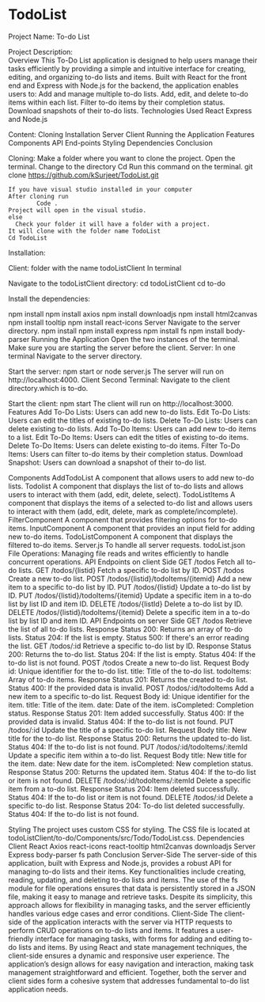 # TodoList

Project Name:  To-do List

Project Description:  
Overview
This To-Do List application is designed to help users manage their tasks efficiently by providing a simple and intuitive interface for creating, editing, and organizing to-do lists and items. Built with React for the front end and Express with Node.js for the backend, the application enables users to:
Add and manage multiple to-do lists.
Add, edit, and delete to-do items within each list.
Filter to-do items by their completion status.
Download snapshots of their to-do lists.
Technologies Used
React
Express and Node.js

Content:
Cloning
Installation
Server
Client
Running the Application
Features
Components
API End-points
Styling
Dependencies
Conclusion


Cloning:
Make a folder where you want to clone the project.
Open the terminal.
Change to the directory
		Cd   <name of the directory> 
            Run this command on the terminal.
		git clone https://github.com/kSurjeet/TodoList.git
        
	If you have visual studio installed in your computer
	After cloning run 
			Code .
	Project will open in the visual studio.
	else	
	  Check your folder it will have a folder with a project.
	It will clone with the folder name TodoList
	Cd TodoList
Installation:
 
Client: folder with the name todoListClient
In terminal

Navigate to the todoListClient directory:
  cd todoListClient
 cd to-do

Install the dependencies:

npm install
npm install axios
npm install downloadjs
npm install html2canvas
npm install tooltip
npm install react-icons
Server
Navigate to the server directory.
npm install
npm install express
npm install fs
npm install body-parser
Running the Application
Open the two instances of the terminal.
Make sure you are starting the server before the client.
Server:
In one terminal
Navigate to the server directory.

Start the server:
npm start or node server.js
The server will run on http://localhost:4000.
Client
Second Terminal:
Navigate to the client directory.which is to-do.

Start the client:
npm start
The client will run on http://localhost:3000.
Features
Add To-Do Lists: Users can add new to-do lists.
Edit To-Do Lists: Users can edit the titles of existing to-do lists.
Delete To-Do Lists: Users can delete existing to-do lists.
Add To-Do Items: Users can add new to-do items to a list.
Edit To-Do Items: Users can edit the titles of existing to-do items.
Delete To-Do Items: Users can delete existing to-do items.
Filter To-Do Items: Users can filter to-do items by their completion status.
Download Snapshot: Users can download a snapshot of their to-do list.

Components
AddTodoList
A component that allows users to add new to-do lists.
Todolist
A component that displays the list of to-do lists and allows users to interact with them (add, edit, delete, select).
TodoListItems
A component that displays the items of a selected to-do list and allows users to interact with them (add, edit, delete, mark as complete/incomplete).
FilterComponent
A component that provides filtering options for to-do items.
InputComponent
A component that provides an input field for adding new to-do items.
TodoListComponent
A component that displays the filtered to-do items.
Server.js
To handle all server requests.
todoList.json
File Operations: Managing file reads and writes efficiently to handle concurrent operations.
API Endpoints on client Side
GET /todos
Fetch all to-do lists.
GET /todos/{listid}
Fetch a specific to-do list by ID.
POST /todos
Create a new to-do list.
POST /todos/{listid}/todoItems/{itemid}
Add a new item to a specific to-do list by ID.
PUT /todos/{listid}
Update a to-do list by ID.
PUT /todos/{listid}/todoItems/{itemid}
Update a specific item in a to-do list by list ID and item ID.
DELETE /todos/{listId}
Delete a to-do list by ID.
DELETE /todos/{listid}/todoItems/{itemid}
Delete a specific item in a to-do list by list ID and item ID.
API Endpoints on server Side
GET /todos
Retrieve the list of all to-do lists.
Response
Status 200: Returns an array of to-do lists.
Status 204: If the list is empty.
Status 500: If there's an error reading the list.
GET /todos/:id
Retrieve a specific to-do list by ID.
Response
Status 200: Returns the to-do list.
Status 204: If the list is empty.
Status 404: If the to-do list is not found.
POST /todos
Create a new to-do list.
Request Body
id: Unique identifier for the to-do list.
title: Title of the to-do list.
todoItems: Array of to-do items.
Response
Status 201: Returns the created to-do list.
Status 400: If the provided data is invalid.
POST /todos/:id/todoItems
Add a new item to a specific to-do list.
Request Body
id: Unique identifier for the item.
title: Title of the item.
date: Date of the item.
isCompleted: Completion status.
Response
Status 201: Item added successfully.
Status 400: If the provided data is invalid.
Status 404: If the to-do list is not found.
PUT /todos/:id
Update the title of a specific to-do list.
Request Body
title: New title for the to-do list.
Response
Status 200: Returns the updated to-do list.
Status 404: If the to-do list is not found.
PUT /todos/:id/todoItems/:itemId
Update a specific item within a to-do list.
Request Body
title: New title for the item.
date: New date for the item.
isCompleted: New completion status.
Response
Status 200: Returns the updated item.
Status 404: If the to-do list or item is not found.
DELETE /todos/:id/todoItems/:itemId
Delete a specific item from a to-do list.
Response
Status 204: Item deleted successfully.
Status 404: If the to-do list or item is not found.
DELETE /todos/:id
Delete a specific to-do list.
Response
Status 204: To-do list deleted successfully.
Status 404: If the to-do list is not found.

Styling
The project uses custom CSS for styling. The CSS file is located at todoListClient/to-do/Components/src/Todo/TodoList.css.
Dependencies
Client
React
Axios
react-icons
react-tooltip
html2canvas
downloadjs
Server
Express
body-parser
fs
path
Conclusion
Server-Side
The server-side of this application, built with Express and Node.js, provides a robust API for managing to-do lists and their items. Key functionalities include creating, reading, updating, and deleting to-do lists and items. The use of the fs module for file operations ensures that data is persistently stored in a JSON file, making it easy to manage and retrieve tasks. Despite its simplicity, this approach allows for flexibility in managing tasks, and the server efficiently handles various edge cases and error conditions. 
Client-Side
The client-side of the application interacts with the server via HTTP requests to perform CRUD operations on to-do lists and items. It features a user-friendly interface for managing tasks, with forms for adding and editing to-do lists and items. By using React and state management techniques, the client-side ensures a dynamic and responsive user experience. The application’s design allows for easy navigation and interaction, making task management straightforward and efficient.
Together, both the server and client sides form a cohesive system that addresses fundamental to-do list application  needs.
